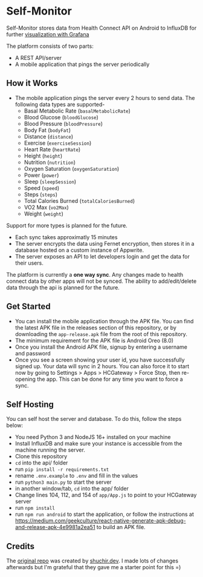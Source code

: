 # Self-Monitor
Self-Monitor stores data from Health Connect API on Android to InfluxDB for further [visualization with Grafana](https://www.kshivendu.dev/blog/quantified-self#health-dashboard)

The platform consists of two parts:
- A REST API/server
- A mobile application that pings the server periodically

## How it Works
- The mobile application pings the server every 2 hours to send data. The following data types are supported-
    - Basal Metabolic Rate (`basalMetabolicRate`)
    - Blood Glucose (`bloodGlucose`)
    - Blood Pressure (`bloodPressure`)
    - Body Fat (`bodyFat`)
    - Distance (`distance`)
    - Exercise (`exerciseSession`)
    - Heart Rate (`heartRate`)
    - Height (`height`)
    - Nutrition (`nutrition`)
    - Oxygen Saturation (`oxygenSaturation`)
    - Power (`power`)
    - Sleep (`sleepSession`)
    - Speed (`speed`)
    - Steps (`steps`)
    - Total Calories Burned (`totalCaloriesBurned`)
    - VO2 Max (`vo2Max`)
    - Weight (`weight`)

Support for more types is planned for the future.

- Each sync takes approximatly 15 minutes
- The server encrypts the data using Fernet encryption, then stores it in a database hosted on a custom instance of Appwrite.
- The server exposes an API to let developers login and get the data for their users.

The platform is currently a **one way sync**. Any changes made to health connect data by other apps will not be synced. The ability to add/edit/delete data through the api is planned for the future.

## Get Started
- You can install the mobile application through the APK file. You can find the latest APK file in the releases section of this repository, or by downloading the `app-release.apk` file from the root of this repository.
- The minimum requirement for the APK file is Android Oreo (8.0)
- Once you install the Android APK file, signup by entering a username and password
- Once you see a screen showing your user id, you have successfully signed up. Your data will sync in 2 hours. You can also force it to start now by going to Settings > Apps > HCGateway > Force Stop, then re-opening the app. This can be done for any time you want to force a sync.

## Self Hosting
You can self host the server and database. To do this, follow the steps below:
- You need Python 3 and NodeJS 16+ installed on your machine
- Install InfluxDB and make sure your instance is accessible from the machine running the server.
- Clone this repository
- `cd` into the api/ folder
- run `pip install -r requirements.txt`
- rename `.env.example` to `.env` and fill in the values
- run `python3 main.py` to start the server
- in another window/tab, `cd` into the app/ folder
- Change lines 104, 112, and 154 of `app/App.js` to point to your HCGateway server
- run `npm install`
- run `npm run android` to start the application, or follow the instructions at https://medium.com/geekculture/react-native-generate-apk-debug-and-release-apk-4e9981a2ea51 to build an APK file.

## Credits

The [original repo](https://github.com/CoolCoderSJ/HCGateway) was created by [shuchir.dev](shuchir.dev). I made lots of changes afterwards but I'm grateful that they gave me a starter point for this =)
